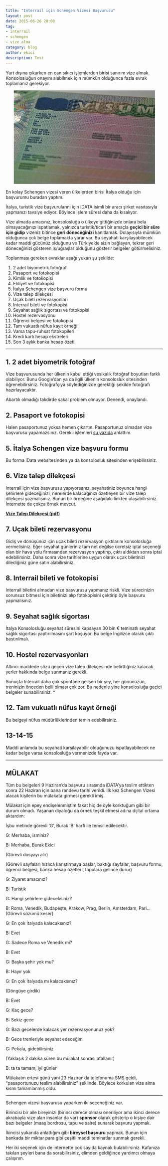 ```yaml
---
title: "Interrail için Schengen Vizesi Başvurusu"
layout: post
date: 2015-06-26 20:00
tag:
- interrail
- schengen
- vize alma
category: blog
author: ekici
description: Test
---
```


Yurt dışına çıkarken en can sıkıcı işlemlerden birisi sanırım vize almak. Konsolosluğun onayını alabilmek için mümkün olduğunca fazla evrak toplamanız gerekiyor.

<p align="center">
  <img src="../assets/images/2015/interrail/vize1.jpg" alt="Schengen Vizesi"/>
</p>

En kolay Schengen vizesi veren ülkelerden birisi İtalya olduğu için başvurumu buradan yaptım.

İtalya, turistik vize başvurularını için iDATA isimli bir aracı şirket vasıtasıyla yapmanızı tavsiye ediyor. Böylece işlem süresi daha da kısalıyor.

Vize almada amacınız, konsolosluğa o ülkeye gittiğinizde onlara bela olmayacağınızı ispatlamak, yalnızca turistik/ticari bir amaçla **geçici bir süre için gidip** vizeniz bitince **geri döneceğinizi** kanıtlamak. Dolayısıyla mümkün olduğunca çok belge toplamakta yarar var. Bu seyahati karşılayabilecek kadar maddi gücünüz olduğunu ve Türkiye’de sizin bağlayan, tekrar geri döneceğinizi gösteren iş/uğraşlar olduğunu gösterir belgeler götürmelisiniz.

Toplanması gereken evraklar aşağı yukarı şu şekilde:

1. 2 adet biyometrik fotoğraf
2. Pasaport ve fotokopisi
3. Kimlik ve fotokopisi
4. Ehliyet ve fotokopisi
5. İtalya Schengen vize başvuru formu
6. Vize talep dilekçesi
7. Uçak bileti rezervasyonları
8. Interrail bileti ve fotokopisi
9. Seyahat sağlık sigortası ve fotokopisi
10. Hostel rezervasyonu
11. Öğrenci belgesi ve fotokopisi
12. Tam vukuatlı nüfus kayıt örneği
13. Varsa tapu-ruhsat fotokopileri
14. Kredi kartı hesap ekstreleri
15. Son 3 aylık banka hesap özeti

---

## 1. 2 adet biyometrik fotoğraf
Vize başvurusunda her ülkenin kabul ettiği vesikalık fotoğraf boyutları farklı olabiliyor. Bunu Google’dan ya da ilgili ülkenin konsolosluk sitesinden öğrenebilirsiniz. Fotoğrafçıya söylediğinizde gerektiği şekilde fotoğrafı hazırlayacaktır.

Abartılı olmadığı takdirde sakal problem olmuyor. Denendi, onaylandı.

## 2. Pasaport ve fotokopisi
Halen pasaportunuz yoksa hemen çıkartın. Pasaportunuz olmadan vize başvurusu yapamazsınız. Gerekli işlemleri [şu yazıda](https://burakekici.com/pasaport-cikartmak) anlattım.

## 5. İtalya Schengen vize başvuru formu
Bu forma iData websitesinden ya da konsolosluk sitesinden erişebilirsiniz.

## 6. Vize talep dilekçesi
Interrail için vize başvurusu yapıyorsanız, seyahatiniz boyunca hangi şehirlere gideceğinizi, nerelerde kalacağınızı özetleyen bir vize talep dilekçesi yazmalısınız. Bunun bir örneğine aşağıdaki linkten ulaşabilirsiniz. İnternette de çokça örnek mevcut.

**[Vize Talep Dilekçesi (pdf)](../assets/images/2015/interrail/vize-talep-dilekcesi.pdf)**

## 7. Uçak bileti rezervasyonu
Gidiş ve dönüşünüz için uçak bileti rezervasyon çıktılarını konsolosluğa vermelisiniz. Eğer seyahat günleriniz tam net değilse ücretsiz iptal seçeneği olan bir hava yolu firmasından rezervasyon yaptırıp, çıktı aldıktan sonra iptal edebilirsiniz. Daha sonra vize tarihlerine uygun olarak uçak biletinizi dilediğiniz güne satın alabilirsiniz.

## 8. Interrail bileti ve fotokopisi
Interrail biletini almadan vize başvurusu yapmanız riskli. Vize sürecinizin sorunsuz bitmesi için biletinizi alıp fotokopisini çektirip öyle başvuru yapmalısınız.

## 9. Seyahat sağlık sigortası
İtalya Konsolosluğu seyahat süresini kapsayan 30 bin € teminatlı seyahat sağlık sigortası yaptırılmasını şart koşuyor. Bu belge İngilizce olarak çıktı bastırılmalı.

## 10. Hostel rezervasyonları
Altıncı maddede sözü geçen vize talep dilekçesinde belirttiğiniz kalacak yerler hakkında belge sunmanız gerekli.

Sonuçta Interrail daha çok spontane gelişen bir şey, her gününüzün, treninizin önceden belli olması çok zor. Bu nedenle yine konsolosluğa geçici belgeler sunabilirsiniz. *

## 12. Tam vukuatlı nüfus kayıt örneği
Bu belgeyi nüfus müdürlüklerinden temin edebilirsiniz.

## 13-14-15
Maddi anlamda bu seyahati karşılayabilir olduğunuzu ispatlayabilecek ne kadar belge varsa konsolosluğa vermenizde fayda var.

---

## MÜLAKAT

Tüm bu belgeleri 9 Haziran’da başvuru sırasında iDATA’ya teslim ettikten sonra 22 Haziran için bana randevu tarihi verildi. İlk kez Schengen Vizesi alacak kişilerin bu mülakata girmesi gerekli imiş.

Mülakat için epey endişelenmiştim fakat hiç de öyle korktuğum gibi bir durum olmadı. Yaşanan diyaloğu da örnek teşkil etmesi adına dijital ortama aktardım:

İşbu metinde görevli ‘G’, Burak ‘B’ harfi ile temsil edilecektir.

G: Merhaba, isminiz?

B: Merhaba, Burak Ekici

(Görevli dosyayı alır)

(Görevli sayfaları hızlıca karıştırmaya başlar, baktığı sayfalar; başvuru formu, öğrenci belgesi, banka hesap özetleri, tapulara gelince durur)

G: Ziyaret amacınız?

B: Turistik

G: Hangi şehirlere gideceksiniz?

B: Roma, Venedik, Budapeşte, Krakow, Prag, Berlin, Amsterdam, Pari… (Görevli sözümü keser)

G: En çok İtalyada kalacaksınız?

B: Evet

G: Sadece Roma ve Venedik mi?

B: Evet

G: Başka şehir yok mu?

B: Hayır yok

G: En çok İtalyada mı kalacaksınız?

(Döngüye girdik)

B: Evet

G: Kaç gece?

B: Sekiz gece

G: Bazı gecelerde kalacak yer rezervasyonunuz yok?

B: Gece trenleriyle seyahat edeceğim

G: Pekala, gidebilirsiniz

(Yaklaşık 2 dakika süren bu mülakat sonrası afallanır)

B: ta ta tamam, iyi günler

Mülakatın ertesi günü yani 23 Haziran’da telefonuma SMS geldi, “pasaportunuzu teslim alabilirsiniz” şeklinde. Böylece korkulan vize alma kısmı tamamlanmış oldu.

---

Schengen vizesi başvurusu yaparken iki seçeneğiniz var.

Birincisi bir aile bireyinizi (birinci derece olması öneriliyor ama ikinci derece akrabayla vize alan insanlar da var) **sponsor** olarak gösterip o kişiye dair bazı belgeler (maaş bordrosu, tapu ve saire) sunarak başvuru yapmak.

İkincisi yukarıda anlattığım gibi **bireysel başvuru** yapmak. Bunun için bankada bir miktar para gibi çeşitli maddi teminatlar sunmak gerekli.

Her iki seçenek için de internette çok sayıda kaynak bulabilirsiniz. Kafanıza takılan şeyleri bana da sorabilirsiniz, elimden geldiğince yardımcı olmaya çalışırım.
